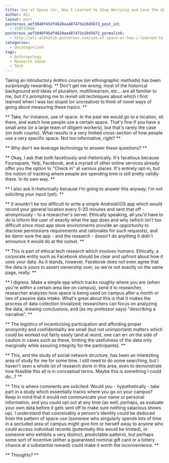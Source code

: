 ```yaml
---
title: Use of Space (or, How I Learned to Stop Worrying and Love the GPS)
author: Ali
layout: post
posterous_aef3040f45df4620aa487475e2845672_post_id:
  - 159733480
posterous_aef3040f45df4620aa487475e2845672_permalink:
  - http://ali-alkhatib.posterous.com/use-of-space-or-how-i-learned-to-stop-worryin
categories:
  - Uncategorized
tags:
  - Anthropology
  - Research Ideas
  - Tech
---
```

Taking an introductory Anthro course (on ethnographic methods) has been surprisingly rewarding. 
**
  Don't get me wrong; most of the historical background and ideas of pluralism, multilinearism, etc... are all familiar to me, but it's prompting me to revisit old techniques about which I first learned when I was too stupid (or uncreative) to think of novel ways of going about measuring these topics.
**

**
  Take, for instance, use of space. In the past we would go to a location, sit there, and watch how people use a certain space. That's fine if you have a small area (or a large team of diligent workers), but that's rarely the case (on both counts). What results is a very limited cross-section of how people use a very specific space. Not too informative, right?
**

**
  Why don't we leverage technology to answer these questions?
**

**
  Okay, I ask that both facetiously and rhetorically. It's facetious because Foursquare, Yelp, Facebook, and a myriad of other online services already offer you the option to "Check in" at various places. It's entirely opt-in, but the notion of tracking where people are spending time is still pretty validly there. In its own way.
**

**
  I also ask it rhetorically because I'm going to answer this anyway; I'm not soliciting your input (yet).
**

**
  It wouldn't be too difficult to write a simple Android/iOS app which would record your general location every 5-20 minutes and sent that off - anonymously - to a researcher's server. Ethically speaking, all you'd have to do is inform the user of exactly what the app does and why (which isn't too difficult since most app store environments provide an opportunity to disclose permissions requirements and rationales for such requests), and be damn sure the app - and the research - doesn't do anything it didn't announce it would do at the outset.
**

**
  This is part of ethical tech research which involves humans. Ethically, a corporate entity such as Facebook should be clear and upfront about how it uses <i>your</i> data. As it stands, however, Facebook does not even agree that the data is <i>yours</i> to assert ownership over, so we're not exactly on the same page, really.
**

**
  I digress. Make a simple app which tracks roughly where you are (when you're within a certain area like on campus), send it to researcher, researcher analyzes how space is being used on campus after a month or two of passive data intake. What's great about this is that it makes the process of data collection trivialized; researchers can focus on analyzing the data, drawing conclusions, and (as my professor says) "describing a narrative".
**

**
  The logistics of incentivizing participation and affording proper anonymity and confidentiality are small (but not unimportant) matters which could be worked out fairly easily (and at worst, one can err on the side of caution in cases such as these, limiting the usefulness of the data only marginally while assuring integrity for the participants).
**

**
  This, and the study of social network structure, has been an interesting area of study for me for some time. I still need to do some searching, but I haven't seen a whole lot of research done in this area, even to demonstrate how feasible this all is in conceptual terms. Maybe this is something I could do...?
**

**
  This is where comments are solicited: Would you - hypothetically - take part in a study which essentially tracks where you go on your campus? Keep in mind that it would not communicate your name or personal information, and you could opt out at any time (as well, perhaps, as evaluate your own data before it gets sent off to make sure nothing salacious shows up). I understand that conceivably a person's identity could be deduced from the pattern of space use (someone who singularly spends lots of time in a secluded area of campus might give him or herself away to anyone who could access individual records (potentially this would be limited), or someone who exhibits a very distinct, predictable pattern), but perhaps some sort of incentive (either a guaranteed nominal gift card or a lottery chance at a substantial reward) could make it worth the inconvenience.
**

**
  Thoughts?
**
